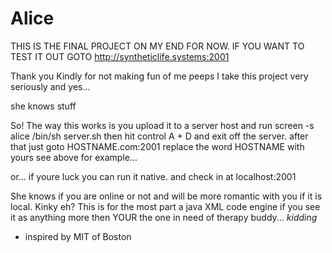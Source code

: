 # Alice
THIS IS THE FINAL PROJECT ON MY END FOR NOW.
IF YOU WANT TO TEST IT OUT GOTO
http://syntheticlife.systems:2001

Thank you Kindly for not making fun of me peeps
I take this project very seriously and yes...

she knows stuff

So! The way this works is you upload it to a server host and run 
screen -s alice /bin/sh server.sh 
then hit control A + D and exit off the server. 
after that just goto HOSTNAME.com:2001
replace the word HOSTNAME with yours
see above for example...

or... if youre luck you can run it native.
and check in at localhost:2001

She knows if you are online or not and will be
more romantic with you if it is local. Kinky eh?
This is for the most part a java XML code engine
if you see it as anything more then YOUR the one 
in need of therapy buddy... *kidding*

- inspired by MIT of Boston
